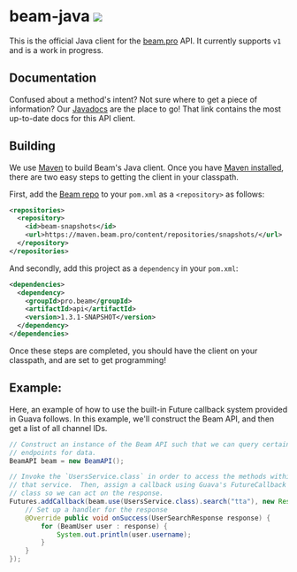 # beam-java [![](https://badges.gitter.im/MCProHosting/beam.png)](https://gitter.im/MCProHosting/beam-dev)

This is the official Java client for the [beam.pro](https://beam.pro) API.  It
currently supports `v1` and is a work in progress.

## Documentation

Confused about a method's intent?  Not sure where to get a piece of information?
Our [Javadocs](https://developer.beam.pro/doc/java-client) are the place to go!
That link contains the most up-to-date docs for this API client.

## Building

We use [Maven](http://maven.apache.org/) to build Beam's Java client.  Once you have [Maven installed](http://maven.apache.org/guides/getting-started/maven-in-five-minutes.html), there are two easy steps to getting the
client in your classpath.

First, add the [Beam repo](https://maven.beam.pro) to your `pom.xml` as a `<repository>` as follows:

```xml
<repositories>
  <repository>
    <id>beam-snapshots</id>
    <url>https://maven.beam.pro/content/repositories/snapshots/</url>
  </repository>
</repositories>
```

And secondly, add this project as a `dependency` in your `pom.xml`:

```xml
<dependencies>
  <dependency>
    <groupId>pro.beam</groupId>
    <artifactId>api</artifactId>
    <version>1.3.1-SNAPSHOT</version>
  </dependency>
</dependencies>
```

Once these steps are completed, you should have the client on your
classpath, and are set to get programming!

## Example:

Here, an example of how to use the built-in Future callback system provided in
Guava follows.  In this example, we'll construct the Beam API, and then get a
list of all channel IDs.

```java
// Construct an instance of the Beam API such that we can query certain
// endpoints for data.
BeamAPI beam = new BeamAPI();

// Invoke the `UsersService.class` in order to access the methods within
// that service.  Then, assign a callback using Guava's FutureCallback
// class so we can act on the response.
Futures.addCallback(beam.use(UsersService.class).search("tta"), new ResponseHandler<UserSearchResponse>() {
    // Set up a handler for the response
    @Override public void onSuccess(UserSearchResponse response) {
        for (BeamUser user : response) {
            System.out.println(user.username);
        }
    }
});
```
